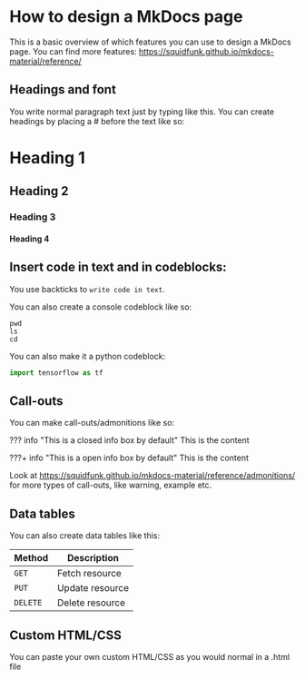 # How to design a MkDocs page 

This is a basic overview of which features you can use to design a MkDocs page. You can find more features: https://squidfunk.github.io/mkdocs-material/reference/

## Headings and font

You write normal paragraph text just by typing like this. You can create headings by placing a # before the text like so:

# Heading 1
## Heading 2
### Heading 3
#### Heading 4

## Insert code in text and in codeblocks:

You use backticks to `write code in text`.

You can also create a console codeblock like so:

```console
pwd
ls
cd
```

You can also make it a python codeblock:
```py
import tensorflow as tf
```

## Call-outs
You can make call-outs/admonitions like so:

??? info "This is a closed info box by default"
    This is the content

???+ info "This is a open info box by default"
    This is the content

Look at https://squidfunk.github.io/mkdocs-material/reference/admonitions/ for more types of call-outs, like warning, example etc.

## Data tables
You can also create data tables like this:

| Method      | Description     |
| ----------- | --------------- |
| `GET`       | Fetch resource  |
| `PUT`       | Update resource |
| `DELETE`    | Delete resource |


## Custom HTML/CSS
<div>
    <p>
        You can paste your own custom HTML/CSS as you would normal in a .html file
    </p>
</div>